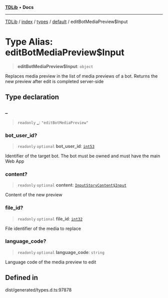 [**TDLib**](../../../../../../README.md) • **Docs**

***

[TDLib](../../../../../../modules.md) / [index](../../../../../README.md) / [types](../../../README.md) / [default](../README.md) / editBotMediaPreview$Input

# Type Alias: editBotMediaPreview$Input

> **editBotMediaPreview$Input**: `object`

Replaces media preview in the list of media previews of a bot. Returns the new preview after edit is completed server-side

## Type declaration

### \_

> `readonly` **\_**: `"editBotMediaPreview"`

### bot\_user\_id?

> `readonly` `optional` **bot\_user\_id**: [`int53`](int53.md)

Identifier of the target bot. The bot must be owned and must have the main Web App

### content?

> `readonly` `optional` **content**: [`InputStoryContent$Input`](InputStoryContent$Input.md)

Content of the new preview

### file\_id?

> `readonly` `optional` **file\_id**: [`int32`](int32.md)

File identifier of the media to replace

### language\_code?

> `readonly` `optional` **language\_code**: `string`

Language code of the media preview to edit

## Defined in

dist/generated/types.d.ts:97878
